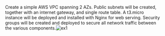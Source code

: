 Create a simple AWS VPC spanning 2 AZs. Public subnets will be created, together with an internet gateway, and single route table. A t3.micro instance will be deployed and installed with Nginx for web serving. Security groups will be created and deployed to secure all network traffic between the various components.![ex1](https://user-images.githubusercontent.com/7680114/183639348-6b0f040b-08ba-40ef-89a1-5c2d30b4963c.png)
